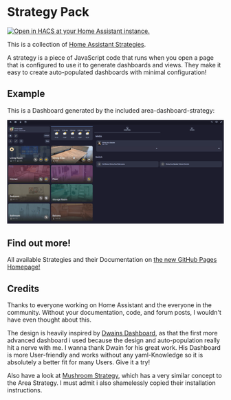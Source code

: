 # Strategy Pack

[![Open in HACS at your Home Assistant instance.][hacsBadge]][strategyPackHacs]

This is a collection of [Home Assistant Strategies](https://developers.home-assistant.io/docs/frontend/custom-ui/custom-strategy/).

A strategy is a piece of JavaScript code that runs when you open a page that is configured to use it to generate dashboards and views. They make it
easy to create auto-populated dashboards with minimal configuration!

## Example

This is a Dashboard generated by the included area-dashboard-strategy:

![Example Dashboard](./documentation/assets/area/area-strategy.gif "Example Dashboard")

## Find out more!

All available Strategies and their Documentation on [the new GitHub Pages Homepage!](https://itsteddyyo.github.io/strategy-pack)

## Credits

Thanks to everyone working on Home Assistant and the everyone in the community. Without your documentation, code, and forum posts, I wouldn't have
even thought about this.

The design is heavily inspired by [Dwains Dashboard][dwainsDashboard], as that the first more advanced dashboard i used because the design and
auto-population really hit a nerve with me. I wanna thank Dwain for his great work. His Dashboard is more User-friendly and works without any
yaml-Knowledge so it is absolutely a better fit for many Users. Give it a try!

Also have a look at [Mushroom Strategy][mushroomStrategy], which has a very similar concept to the Area Strategy. I must admit i also shamelessly
copied their installation instructions.

<!-- Badge References -->

[hacsBadge]: https://my.home-assistant.io/badges/hacs_repository.svg

<!-- URL References -->

[strategyPackHacs]: https://my.home-assistant.io/redirect/hacs_repository/?owner=itsteddyyo&repository=strategy-pack&category=Plugin

<!-- Credit References -->

[dwainsDashboard]: https://github.com/dwainscheeren/dwains-lovelace-dashboard
[mushRoomStrategy]: https://github.com/AalianKhan/mushroom-strategy
